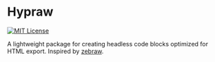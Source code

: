 # Hypraw

[![MIT License](https://img.shields.io/badge/license-MIT-blue.svg)](LICENSE)

A lightweight package for creating headless code blocks optimized for HTML export. Inspired by [zebraw](https://github.com/hongjr03/typst-zebraw).
